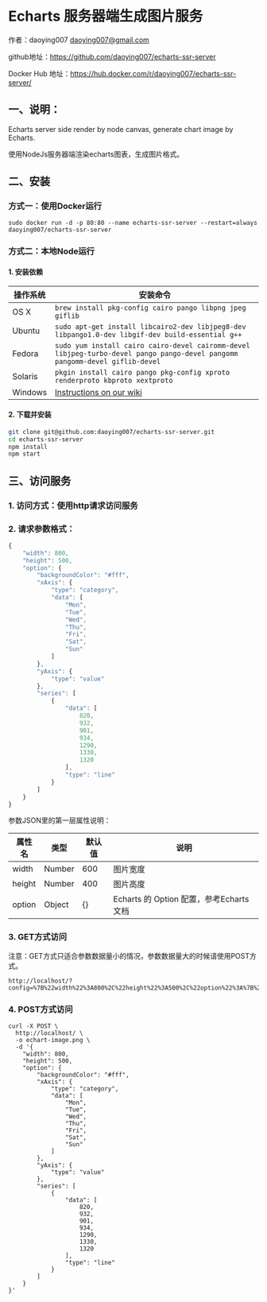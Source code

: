 # Echarts 服务器端生成图片服务


作者：daoying007 <daoying007@gmail.com>

github地址：https://github.com/daoying007/echarts-ssr-server

Docker Hub 地址：https://hub.docker.com/r/daoying007/echarts-ssr-server/


## 一、说明：

Echarts server side render by node canvas, generate chart image by Echarts.

使用NodeJs服务器端渲染echarts图表，生成图片格式。

## 二、安装

### 方式一：使用Docker运行

```
sudo docker run -d -p 80:80 --name echarts-ssr-server --restart=always daoying007/echarts-ssr-server
```


### 方式二：本地Node运行

#### 1. 安装依赖

操作系统 | 安装命令
----- | -----
OS X | `brew install pkg-config cairo pango libpng jpeg giflib`
Ubuntu | `sudo apt-get install libcairo2-dev libjpeg8-dev libpango1.0-dev libgif-dev build-essential g++`
Fedora | `sudo yum install cairo cairo-devel cairomm-devel libjpeg-turbo-devel pango pango-devel pangomm pangomm-devel giflib-devel`
Solaris | `pkgin install cairo pango pkg-config xproto renderproto kbproto xextproto`
Windows | [Instructions on our wiki](https://github.com/Automattic/node-canvas/wiki/Installation---Windows)

#### 2. 下载并安装

```bash
git clone git@github.com:daoying007/echarts-ssr-server.git
cd echarts-ssr-server
npm install
npm start
```


## 三、访问服务
### 1. 访问方式：使用http请求访问服务

### 2. 请求参数格式：
```javascript
{
    "width": 800,
    "height": 500,
    "option": {
    	"backgroundColor": "#fff",
        "xAxis": {
            "type": "category",
            "data": [
                "Mon",
                "Tue",
                "Wed",
                "Thu",
                "Fri",
                "Sat",
                "Sun"
            ]
        },
        "yAxis": {
            "type": "value"
        },
        "series": [
            {
                "data": [
                    820,
                    932,
                    901,
                    934,
                    1290,
                    1330,
                    1320
                ],
                "type": "line"
            }
        ]
    }
}
```

参数JSON里的第一层属性说明：

|属性名|类型|默认值|说明|
|---|---|---|---|
|width|Number|600|图片宽度|
|height|Number|400|图片高度|
|option|Object|{}|Echarts 的 Option 配置，参考Echarts文档|

### 3. GET方式访问

注意：GET方式只适合参数数据量小的情况，参数数据量大的时候请使用POST方式。

```
http://localhost/?config=%7B%22width%22%3A800%2C%22height%22%3A500%2C%22option%22%3A%7B%22backgroundColor%22%3A%22%23fff%22%2C%22xAxis%22%3A%7B%22type%22%3A%22category%22%2C%22data%22%3A%5B%22Mon%22%2C%22Tue%22%2C%22Wed%22%2C%22Thu%22%2C%22Fri%22%2C%22Sat%22%2C%22Sun%22%5D%7D%2C%22yAxis%22%3A%7B%22type%22%3A%22value%22%7D%2C%22series%22%3A%5B%7B%22data%22%3A%5B820%2C932%2C901%2C934%2C1290%2C1330%2C1320%5D%2C%22type%22%3A%22line%22%7D%5D%7D%7D
```

### 4. POST方式访问

```
curl -X POST \
  http://localhost/ \
  -o echart-image.png \
  -d '{
    "width": 800,
    "height": 500,
    "option": {
    	"backgroundColor": "#fff",
        "xAxis": {
            "type": "category",
            "data": [
                "Mon",
                "Tue",
                "Wed",
                "Thu",
                "Fri",
                "Sat",
                "Sun"
            ]
        },
        "yAxis": {
            "type": "value"
        },
        "series": [
            {
                "data": [
                    820,
                    932,
                    901,
                    934,
                    1290,
                    1330,
                    1320
                ],
                "type": "line"
            }
        ]
    }
}'
```

